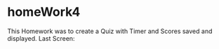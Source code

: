 # homeWork4
This Homework was to create a Quiz with Timer and Scores saved and displayed.
Last Screen:




